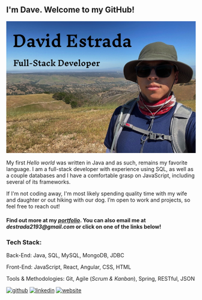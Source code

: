 ## I'm Dave. Welcome to my GitHub!

![Paddling](/images/hiking.jpeg)


My first _Hello world_ was written in Java and as such, remains my favorite language. I am a full-stack developer with experience using SQL, as well as a couple databases and I have a comfortable grasp on JavaScript, including several of its frameworks. 

If I'm not coding away, I'm most likely spending quality time with my wife and daughter or out hiking with our dog. I’m open to work and projects, so feel free to reach out!

#### Find out more at my [_portfolio_](https://dave-estrada.com/). You can also email me at _destrada2193@gmail.com_ or click on one of the links below!

### Tech Stack:

Back-End:
Java, SQL, MySQL, MongoDB, JDBC

Front-End: 
JavaScript, React, Angular, CSS, HTML

Tools & Methodologies:
Git, Agile (_Scrum & Kanban_), Spring, RESTful, JSON


[<img src='https://cdn.jsdelivr.net/npm/simple-icons@3.0.1/icons/github.svg' alt='github' height='40'>](https://github.com/David-EstradaSD) [<img src='https://cdn.jsdelivr.net/npm/simple-icons@3.0.1/icons/linkedin.svg' alt='linkedin' height='40'>](https://www.linkedin.com/in/https://www.linkedin.com/in/dave-estrada//)  [<img src='https://cdn.jsdelivr.net/npm/simple-icons@3.0.1/icons/icloud.svg' alt='website' height='40'>](https://dave-estrada.com/)  

<!-- [![David's GitHub stats](https://github-readme-stats.vercel.app/api?username=David-EstradaSD&theme=tokyonight&show_icons=true)](https://github.com/David-EstradaSD/github-readme-stats) -->
